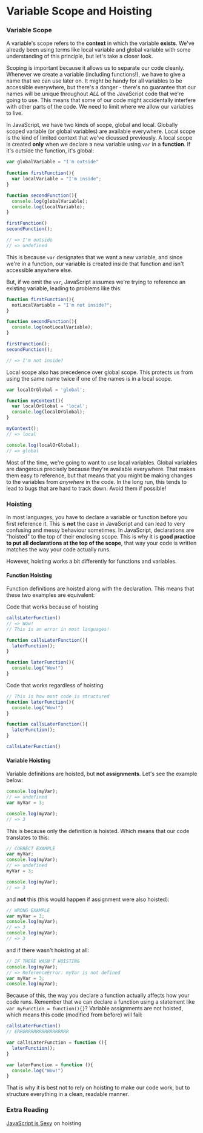 # Variable Scope and Hoisting

### Variable Scope

A variable's scope refers to the **context** in which the variable **exists**. We've already been using terms like local variable and global variable with some understanding of this principle, but let's take a closer look.

Scoping is important because it allows us to separate our code cleanly. Whenever we create a variable (including functions!), we have to give a name that we can use later on. It might be handy for all variables to be accessible everywhere, but there's a danger - there's no guarantee that our names will be unique throughout *ALL* of the JavaScript code that we're going to use. This means that some of our code might accidentally interfere with other parts of the code. We need to limit where we allow our variables to live.

In JavaScript, we have two kinds of scope, global and local. Globally scoped variable (or global variables) are available everywhere. Local scope is the kind of limited context that we've dicussed previously. A local scope is created **only** when we declare a new variable using `var` in a **function**. If it's outside the function, it's global:

```js
var globalVariable = "I'm outside"
    
function firstFunction(){
  var localVariable = "I'm inside";
}

function secondFunction(){
  console.log(globalVariable);
  console.log(localVariable);
}

firstFunction()
secondFunction();

// => I'm outside
// => undefined
```

This is because `var` designates that we want a new variable, and since we're in a function, our variable is created inside that function and isn't accessible anywhere else.

But, if we omit the `var`, JavaScript assumes we're trying to reference an existing variable, leading to problems like this:

```js
function firstFunction(){
  notLocalVariable = "I'm not inside?";
}

function secondFunction(){
  console.log(notLocalVariable);
}

firstFunction();
secondFunction();

// => I'm not inside?
```

Local scope also has precedence over global scope. This protects us from using the same name twice if one of the names is in a local scope. 

```js
var localOrGlobal = 'global';

function myContext(){
  var localOrGlobal = 'local';
  console.log(localOrGlobal);
}

myContext();
// => local

console.log(localOrGlobal);
// => global
```

Most of the time, we're going to want to use local variables. Global variables are dangerous precisely because they're available everywhere. That makes them easy to reference, but that means that you might be making changes to the variables from *anywhere* in the code. In the long run, this tends to lead to bugs that are hard to track down. Avoid them if possible!

### Hoisting

In most languages, you have to declare a variable or function before you first reference it. This is **not** the case in JavaScript and can lead to very confusing and messy behaviour sometimes. In JavaScript, declarations are "hoisted" to the top of their enclosing scope. This is why it is **good practice to put all declarations at the top of the scope**, that way your code is written matches the way your code actually runs.

However, hoisting works a bit differently for functions and variables.

#### Function Hoisting

Function definitions are hoisted along with the declaration. This means that these two examples are equivalent:

Code that works because of hoisting
```js
callsLaterFunction()
// => Wow!
// This is an error in most languages!

function callsLaterFunction(){
  laterFunction();
}

function laterFunction(){
  console.log("Wow!")
}
```
Code that works regardless of hoisting
```js
// This is how most code is structured
function laterFunction(){
  console.log("Wow!")
}

function callsLaterFunction(){
  laterFunction();
}

callsLaterFunction()
```

#### Variable Hoisting

Variable definitions are hoisted, but **not assignments**. Let's see the example below:

```js
console.log(myVar);
// => undefined
var myVar = 3;

console.log(myVar);
// => 3
```

This is because only the definition is hoisted. Which means that our code translates to this:

```js
// CORRECT EXAMPLE
var myVar;
console.log(myVar);
// => undefined
myVar = 3;

console.log(myVar);
// => 3
```

and **not** this (this would happen if assignment were also hoisted):

```js
// WRONG EXAMPLE
var myVar = 3;
console.log(myVar);
// => 3
console.log(myVar);
// => 3
```

and if there wasn't hoisting at all:
```js
// IF THERE WASN'T HOISTING
console.log(myVar);
// => ReferenceError: myVar is not defined
var myVar = 3;
console.log(myVar);
```


Because of this, the way you declare a function actually affects how your code runs. Remember that we can declare a function using a statement like `var myFunction = function(){}`? Variable assignments are not hoisted, which means this code (modified from before) will fail:

```js
callsLaterFunction()
// ERRORRRRRRRRRRRRRRRR

var callsLaterFunction = function (){
  laterFunction();
}

var laterFunction = function (){
  console.log("Wow!")
}
```

That is why it is best not to rely on hoisting to make our code work, but to structure everything in a clean, readable manner.

### Extra Reading

[JavaScript is Sexy](http://javascriptissexy.com/javascript-variable-scope-and-hoisting-explained/) on hoisting
